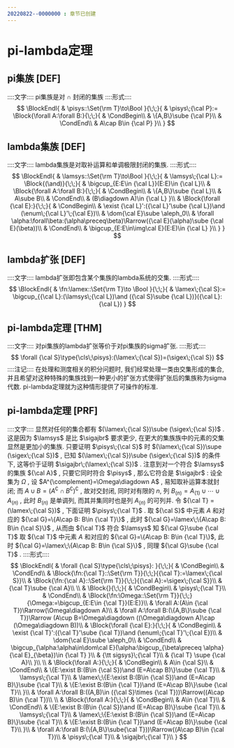 ```yaml
---
20220822--0000000 : 章节已创建
---
```

# pi-lambda定理
## pi集族 [DEF]
::::文字::::
pi集族是对 $\cap$ 封闭的集族
::::形式::::
$$
\BlockEndl{
    & \pisys::\Set{\rm T}\to\Bool
}{\;\;}{
    & \pisys\;{\cal P}:=        
    \Block{\forall A:\forall B:}{\;\;}{
            & \CondBegin\\
            & \{A,B\}\sube {\cal P}\\
            & \CondEnd\\
            & A\cap B\in {\cal P}
    }\\
}
$$

## lambda集族 [DEF]
::::文字::::
lambda集族是对取补运算和单调极限封闭的集族. 
::::形式::::
$$
\BlockEndl{
    & \lamsys::\Set{\rm T}\to\Bool
}{\;\;}{
    & \lamsys\;{\cal L}:=
    \Block{(\and)}{\;\;}{
        & \bigcup_{E:E\in {\cal L}}(E:E)\in {\cal L}\\
        & \Block{\forall A:\forall B:}{\;\;}{
            & \CondBegin\\
            & \{A,B\}\sube {\cal L}\\
            & A\sube B\\
            & \CondEnd\\
            & (B\diagdown A)\in {\cal L}
        }\\
        & \Block{\forall {\cal E}:}{\;\;}{
            & \CondBegin\\
            & \exist {\cal L}':({\cal L}'\sube {\cal L})\and (\enum\;{\cal L}'\;{\cal E})\\
            & \dom{\cal E}\sube \aleph_0\\
            & \forall \alpha:\forall\beta:(\alpha\preceq\beta)\Rarrow({\cal E}(\alpha)\sube {\cal E}(\beta))\\
            & \CondEnd\\
            & \bigcup_{E:E\in\img\cal E}(E:E)\in {\cal L}
        }\\
    }
}
$$

## lambda扩张 [DEF]
::::文字::::
lambda扩张即包含某个集族的lambda系统的交集. 
::::形式::::
$$
\BlockEndl{
    & \fn:\lamex::\Set{\rm T}\to \Bool
}{\;\;}{
    & \lamex\;{\cal S}:= \bigcup_{{\cal L}:(\lamsys\;{\cal L})\and ({\cal S}\sube {\cal L})}({\cal L}:{\cal L})
}
$$

## pi-lambda定理 [THM]
::::文字::::
对pi集族的lambda扩张等价于对pi集族的sigma扩张. 
::::形式::::
$$
\forall {\cal S}\type{\cls\;\pisys}:(\lamex\;{\cal S})=(\sigex\;{\cal S})
$$
::::注记::::
在处理和测度相关的积分问题时, 我们经常处理一类由交集形成的集合, 并且希望对这种特殊的集族找到一种更小的扩张方式使得扩张后的集族称为sigma代数. 
pi-lambda定理就为这种情形提供了可操作的标准. 

## pi-lambda定理 [PRF]
::::文字::::
显然对任何的集合都有 $(\lamex\;{\cal S})\sube (\sigex\;{\cal S})$ . 这是因为 $\lamsys$ 是比 $\sigajbr$ 要求更少, 在更大的集族族中的元素的交集显然是更加小的集族. 
只要证明 $\pisys\;{\cal S}$ 时 $(\lamex\;{\cal S})\supe (\sigex\;{\cal S})$ , 已知 $(\lamex\;{\cal S})\sube (\sigex\;{\cal S})$ 的条件下, 这等价于证明 $\sigajbr\;(\lamex\;{\cal S})$ . 
注意到对一个符合 $\lamsys$ 的集族 ${\cal A}$ , 只要它同时符合 $\pisys$ , 那么它符合是 $\sigajbr$ : 
设全集为 $\Omega$ , 设 $A^{\complement}=\Omega\diagdown A$ , 易知取补运算本就封闭; 
而 $A\cup B=(A^\complement\cap B^\complement)^\complement$ , 故对交封闭, 同时对有限的 $n$, 列 $B_{(n)}=A_{(1)}\cup\cdots \cup A_{(n)}$ , 此时 $B_{(n)}$ 是单调列, 而其并集同时也是列 $A_{(n)}$ 的可列并. 
令 ${\cal T} = (\lamex\;{\cal S})$ , 下面证明 $\pisys\;{\cal T}$ . 
取 ${\cal S}$ 中元素 $A$ 和对应的 ${\cal G}=\{A\cap B: B\in {\cal T}\}$ , 此时 ${\cal G}=\lamex\;\{A\cap B: B\in {\cal S}\}$ , 从而由 ${\cal T}$ 符合 $\lamsys$ 知 ${\cal G}\sube {\cal T}$ 
取 ${\cal T}$ 中元素 $A$ 和对应的 ${\cal G}=\{A\cap B: B\in {\cal T}\}$, 此时 ${\cal G}=\lamex\;\{A\cap B: B\in {\cal S}\}$ , 同理 ${\cal G}\sube {\cal T}$ . 
::::形式::::
$$
\BlockEndl{
    & \forall {\cal S}\type{\cls\;\pisys}:
}{\;\;}{
    & \CondBegin\\
    & \CondEnd\\
    & \Block{\fn:{\cal T}::\Set{\rm T}}{\;\;}{{\cal T}:=\lamex\;{\cal S}}\\
    & \Block{\fn:{\cal A}::\Set{\rm T}}{\;\;}{{\cal A}:=\sigex\;{\cal S}}\\
    & {\cal T}\sube {\cal A}\\
    \\
    & \Block{}{\;\;}{
        & \CondBegin\\
        & \pisys\;{\cal T}\\
        & \CondEnd\\
        & \Block{\fn:\Omega::\Set{\rm T}}{\;\;}{\Omega:=\bigcup_{E:E\in {\cal T}}(E:E)}\\
        & \forall A:(A\in {\cal T})\Rarrow(\Omega\diagdown A)\\
        & \forall A:\forall B:(\{A,B\}\sube {\cal T})\Rarrow
        (A\cup B=\Omega\diagdown ((\Omega\diagdown A)\cap (\Omega\diagdown B))\\
        & \Block{\forall {\cal E}:}{\;\;}{
                & \CondBegin\\
                & \exist {\cal T}':({\cal T}'\sube {\cal T})\and (\enum\;{\cal T}'\;{\cal E})\\
                & \dom{\cal E}\sube \aleph_0\\
                & \CondEnd\\
                & \bigcup_{\alpha:\alpha\in\dom\cal E}(\alpha:\bigcup_{\beta\preceq \alpha}{\cal E}_{\beta})\in {\cal T}
        }\\
        & {\tt sigsys}\;{\cal T}\\
        & {\cal T} \supe {\cal A}\\
    }\\
    \\
    & \Block{\forall A:}{\;\;}{
        & \CondBegin\\
        & A\in {\cal S}\\
        & \CondEnd\\
        & \{E:\exist B:(B\in {\cal S})\and (E=A\cap B)\}\sube {\cal T}\\
        & \lamsys\;{\cal T}\\
        & \lamex\;\{E:\exist B:(B\in {\cal S})\and (E=A\cap B)\}\sube {\cal T}\\
        & \{E:\exist B:(B\in {\cal T})\and (E=A\cap B)\}\sube {\cal T}\\
    }\\
    & \forall A:\forall B:((A,B)\in ({\cal S}\times {\cal T}))\Rarrow((A\cap B)\in {\cal T})\\
    \\
    & \Block{\forall A:}{\;\;}{
        & \CondBegin\\
        & A\in {\cal T}\\
        & \CondEnd\\
        & \{E:\exist B:(B\in {\cal S})\and (E=A\cap B)\}\sube {\cal T}\\
        & \lamsys\;{\cal T}\\
        & \lamex\;\{E:\exist B:(B\in {\cal S})\and (E=A\cap B)\}\sube {\cal T}\\
        & \{E:\exist B:(B\in {\cal T})\and (E=A\cap B)\}\sube {\cal T}\\
    }\\
    & \forall A:\forall B:(\{A,B\}\sube{\cal T}))\Rarrow((A\cap B)\in {\cal T})\\
    & \pisys\;{\cal T}\\
    & \sigajbr\;{\cal T}\\
}
$$
